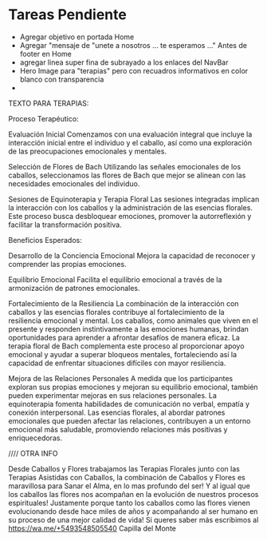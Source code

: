 # Tareas Pendiente

- Agregar objetivo en portada Home
- Agregar "mensaje de "unete a nosotros ... te esperamos ..." Antes de footer en Home
- agregar linea super fina de subrayado a los enlaces del NavBar
- Hero Image para "terapias" pero con recuadros informativos en color blanco con transparencia
-

TEXTO PARA TERAPIAS:

Proceso Terapéutico:

Evaluación Inicial
Comenzamos con una evaluación integral que incluye la interacción inicial entre el individuo y el caballo, así como una exploración de las preocupaciones emocionales y mentales.

Selección de Flores de Bach
Utilizando las señales emocionales de los caballos, seleccionamos las flores de Bach que mejor se alinean con las necesidades emocionales del individuo.

Sesiones de Equinoterapia y Terapia Floral
Las sesiones integradas implican la interacción con los caballos y la administración de las esencias florales. Este proceso busca desbloquear emociones, promover la autorreflexión y facilitar la transformación positiva.

Beneficios Esperados:

Desarrollo de la Conciencia Emocional
Mejora la capacidad de reconocer y comprender las propias emociones.

Equilibrio Emocional
Facilita el equilibrio emocional a través de la armonización de patrones emocionales.

Fortalecimiento de la Resiliencia
La combinación de la interacción con caballos y las esencias florales contribuye al fortalecimiento de la resiliencia emocional y mental. Los caballos, como animales que viven en el presente y responden instintivamente a las emociones humanas, brindan oportunidades para aprender a afrontar desafíos de manera eficaz. La terapia floral de Bach complementa este proceso al proporcionar apoyo emocional y ayudar a superar bloqueos mentales, fortaleciendo así la capacidad de enfrentar situaciones difíciles con mayor resiliencia.

Mejora de las Relaciones Personales
A medida que los participantes exploran sus propias emociones y mejoran su equilibrio emocional, también pueden experimentar mejoras en sus relaciones personales. La equinoterapia fomenta habilidades de comunicación no verbal, empatía y conexión interpersonal. Las esencias florales, al abordar patrones emocionales que pueden afectar las relaciones, contribuyen a un entorno emocional más saludable, promoviendo relaciones más positivas y enriquecedoras.

//// OTRA INFO

Desde Caballos y Flores trabajamos las Terapias Florales junto con las Terapias Asistidas con Caballos, la combinación de Caballos y Flores es maravillosa para Sanar el Alma, en lo mas profundo del ser! Y al igual que los caballos las flores nos acompañan en la evolución de nuestros procesos espirituales! Justamente porque tanto los caballos como las flores vienen evolucionando desde hace miles de años y acompañando al ser humano en su proceso de una mejor calidad de vida!
Si queres saber más escribimos al https://wa.me/+5493548505540 Capilla del Monte
